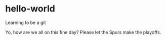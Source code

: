 # hello-world
Learning to be a git

Yo, how are we all on this fine day? Please let the Spurs make the playoffs. 
